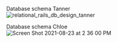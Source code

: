 Database schema Tanner  
![relational_rails_db_design_tanner](https://user-images.githubusercontent.com/61773010/131756352-5addbb0d-74fe-41b2-bcaf-5d6c72e42c86.png)

Database schema Chloe  
![Screen Shot 2021-08-23 at 2 36 00 PM](https://user-images.githubusercontent.com/61773010/131756267-62dcb8de-5c0f-4bc7-a126-2d1cb01bc6d6.png)
